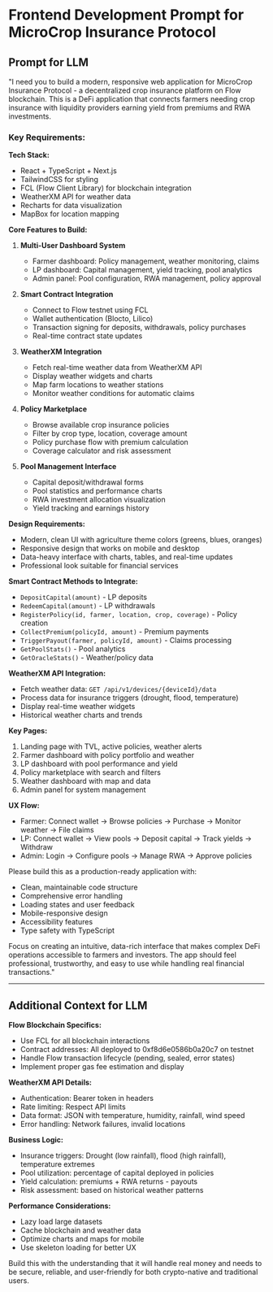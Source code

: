 # Frontend Development Prompt for MicroCrop Insurance Protocol

## Prompt for LLM

"I need you to build a modern, responsive web application for MicroCrop Insurance Protocol - a decentralized crop insurance platform on Flow blockchain. This is a DeFi application that connects farmers needing crop insurance with liquidity providers earning yield from premiums and RWA investments.

### Key Requirements:

**Tech Stack:**
- React + TypeScript + Next.js
- TailwindCSS for styling
- FCL (Flow Client Library) for blockchain integration
- WeatherXM API for weather data
- Recharts for data visualization
- MapBox for location mapping

**Core Features to Build:**

1. **Multi-User Dashboard System**
   - Farmer dashboard: Policy management, weather monitoring, claims
   - LP dashboard: Capital management, yield tracking, pool analytics
   - Admin panel: Pool configuration, RWA management, policy approval

2. **Smart Contract Integration**
   - Connect to Flow testnet using FCL
   - Wallet authentication (Blocto, Lilico)
   - Transaction signing for deposits, withdrawals, policy purchases
   - Real-time contract state updates

3. **WeatherXM Integration**
   - Fetch real-time weather data from WeatherXM API
   - Display weather widgets and charts
   - Map farm locations to weather stations
   - Monitor weather conditions for automatic claims

4. **Policy Marketplace**
   - Browse available crop insurance policies
   - Filter by crop type, location, coverage amount
   - Policy purchase flow with premium calculation
   - Coverage calculator and risk assessment

5. **Pool Management Interface**
   - Capital deposit/withdrawal forms
   - Pool statistics and performance charts
   - RWA investment allocation visualization
   - Yield tracking and earnings history

**Design Requirements:**
- Modern, clean UI with agriculture theme colors (greens, blues, oranges)
- Responsive design that works on mobile and desktop
- Data-heavy interface with charts, tables, and real-time updates
- Professional look suitable for financial services

**Smart Contract Methods to Integrate:**
- `DepositCapital(amount)` - LP deposits
- `RedeemCapital(amount)` - LP withdrawals
- `RegisterPolicy(id, farmer, location, crop, coverage)` - Policy creation
- `CollectPremium(policyId, amount)` - Premium payments
- `TriggerPayout(farmer, policyId, amount)` - Claims processing
- `GetPoolStats()` - Pool analytics
- `GetOracleStats()` - Weather/policy data

**WeatherXM API Integration:**
- Fetch weather data: `GET /api/v1/devices/{deviceId}/data`
- Process data for insurance triggers (drought, flood, temperature)
- Display real-time weather widgets
- Historical weather charts and trends

**Key Pages:**
1. Landing page with TVL, active policies, weather alerts
2. Farmer dashboard with policy portfolio and weather
3. LP dashboard with pool performance and yield
4. Policy marketplace with search and filters
5. Weather dashboard with map and data
6. Admin panel for system management

**UX Flow:**
- Farmer: Connect wallet → Browse policies → Purchase → Monitor weather → File claims
- LP: Connect wallet → View pools → Deposit capital → Track yields → Withdraw
- Admin: Login → Configure pools → Manage RWA → Approve policies

Please build this as a production-ready application with:
- Clean, maintainable code structure
- Comprehensive error handling
- Loading states and user feedback
- Mobile-responsive design
- Accessibility features
- Type safety with TypeScript

Focus on creating an intuitive, data-rich interface that makes complex DeFi operations accessible to farmers and investors. The app should feel professional, trustworthy, and easy to use while handling real financial transactions."

---

## Additional Context for LLM

**Flow Blockchain Specifics:**
- Use FCL for all blockchain interactions
- Contract addresses: All deployed to 0xf8d6e0586b0a20c7 on testnet
- Handle Flow transaction lifecycle (pending, sealed, error states)
- Implement proper gas fee estimation and display

**WeatherXM API Details:**
- Authentication: Bearer token in headers
- Rate limiting: Respect API limits
- Data format: JSON with temperature, humidity, rainfall, wind speed
- Error handling: Network failures, invalid locations

**Business Logic:**
- Insurance triggers: Drought (low rainfall), flood (high rainfall), temperature extremes
- Pool utilization: percentage of capital deployed in policies
- Yield calculation: premiums + RWA returns - payouts
- Risk assessment: based on historical weather patterns

**Performance Considerations:**
- Lazy load large datasets
- Cache blockchain and weather data
- Optimize charts and maps for mobile
- Use skeleton loading for better UX

Build this with the understanding that it will handle real money and needs to be secure, reliable, and user-friendly for both crypto-native and traditional users.